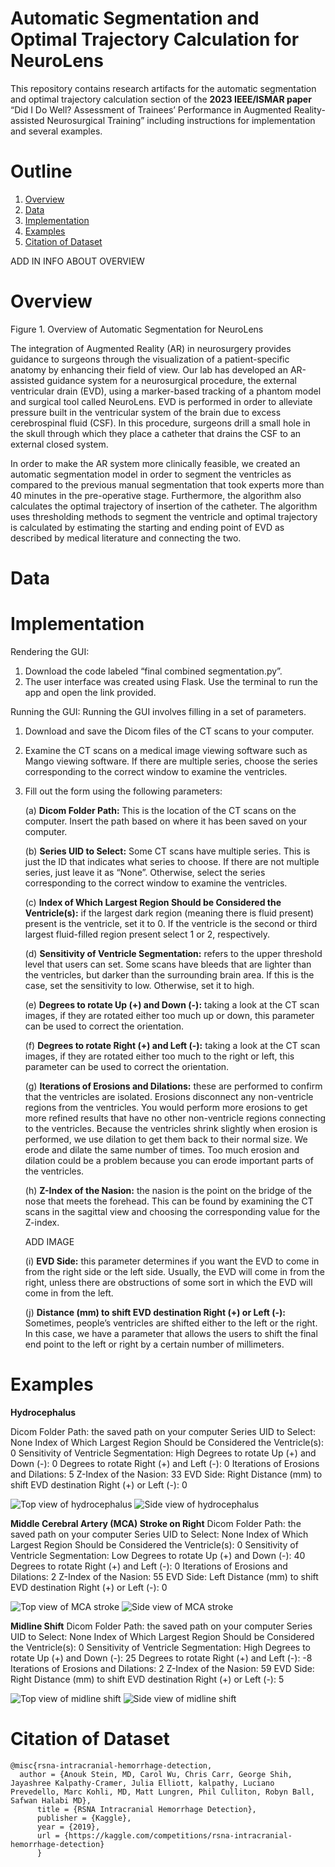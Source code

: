 # Automatic Segmentation and Optimal Trajectory Calculation for NeuroLens
This repository contains research artifacts for the automatic segmentation and optimal trajectory calculation section of the **2023 IEEE/ISMAR paper** “Did I Do Well? Assessment of Trainees’ Performance in Augmented Reality-assisted Neurosurgical Training” including instructions for implementation and several examples.

# Outline
1. [Overview](https://github.com/NeuroLens6/NeuroLens/blob/main/README.md#overview)
2. [Data](https://github.com/NeuroLens6/NeuroLens/blob/main/README.md#data)
3. [Implementation](https://github.com/NeuroLens6/NeuroLens/blob/main/README.md#implementation)
4. [Examples](https://github.com/NeuroLens6/NeuroLens/blob/main/README.md#examples)
5. [Citation of Dataset](https://github.com/NeuroLens6/NeuroLens/blob/main/README.md#citation-of-dataset)

ADD IN INFO ABOUT OVERVIEW

# Overview

Figure 1. Overview of Automatic Segmentation for NeuroLens

The integration of Augmented Reality (AR) in neurosurgery provides guidance to surgeons through the visualization of a patient-specific anatomy by enhancing their field of view. Our lab has developed an AR-assisted guidance system for a neurosurgical procedure, the external ventricular drain (EVD), using a marker-based tracking of a phantom model and surgical tool called NeuroLens. EVD is performed in order to alleviate pressure built in the ventricular system of the brain due to excess cerebrospinal fluid (CSF). In this procedure, surgeons drill a small hole in the skull through which they place a catheter that drains the CSF to an external closed system.

In order to make the AR system more clinically feasible, we created an automatic segmentation model in order to segment the ventricles as compared to the previous manual segmentation that took experts more than 40 minutes in the pre-operative stage. Furthermore, the algorithm also calculates the optimal trajectory of insertion of the catheter. The algorithm uses thresholding methods to segment the ventricle and optimal trajectory is calculated by estimating the starting and ending point of EVD as described by medical literature and connecting the two.

 


# Data

# Implementation

Rendering the GUI:
1. Download the code labeled “final combined segmentation.py”.
2. The user interface was created using Flask. Use the terminal to run the app and open the link provided.


Running the GUI:
Running the GUI involves filling in a set of parameters.
1. Download and save the Dicom files of the CT scans to your computer.
2. Examine the CT scans on a medical image viewing software such as Mango viewing software. If there are multiple series, choose the series corresponding to the correct window to examine the ventricles. 
3. Fill out the form using the following parameters:

	(a) **Dicom Folder Path:** This is the location of the CT scans on the computer. Insert the path based on where it has been saved on your computer.

	(b) **Series UID to Select:** Some CT scans have multiple series. This is just the ID that indicates what series to choose. If there are not multiple series, just leave it as “None”. Otherwise, select the series corresponding to the correct window to examine the ventricles. 

	(c) **Index of Which Largest Region Should be Considered the Ventricle(s):** if the largest dark region (meaning there is fluid present) present is the ventricle, set it to 0. If the ventricle is the second or third largest fluid-filled region present select 1 or 2, respectively. 

	(d) **Sensitivity of Ventricle Segmentation:** refers to the upper threshold level that users can set. Some scans have bleeds that are lighter than the ventricles, but darker than the surrounding brain area. If this is the case, set the sensitivity to low. Otherwise, set it to high.

	(e) **Degrees to rotate Up (+) and Down (-):** taking a look at the CT scan images, if they are rotated either too much up or down, this parameter can be used to correct the orientation. 

	(f) **Degrees to rotate Right (+) and Left (-):** taking a look at the CT scan images, if they are rotated either too much to the right or left, this parameter can be used to correct the orientation. 

	(g) **Iterations of Erosions and Dilations:** these are performed to confirm that the ventricles are isolated. Erosions disconnect any non-ventricle regions from the ventricles. You would perform more erosions to get more refined results that have no other non-ventricle regions connecting to the ventricles. Because the ventricles shrink slightly when erosion is performed, we use dilation to get them back to their normal size. We erode and dilate the same number of times. Too much erosion and dilation could be a problem because you can erode important parts of the ventricles. 
	
	
	(h) **Z-Index of the Nasion:** the nasion is the point on the bridge of the nose that meets the forehead. This can be found by examining the CT scans in the sagittal view and choosing the corresponding value for the Z-index.
	
	ADD IMAGE

	(i) **EVD Side:** this parameter determines if you want the EVD to come in from the right side or the left side. Usually, the EVD will come in from the right, unless there are obstructions of some sort in which the EVD will come in from the left.

	(j) **Distance (mm) to shift EVD destination Right (+) or Left (-):** Sometimes, people’s ventricles are shifted either to the left or the right. In this case, we have a parameter that allows the users to shift the final end point to the left or right by a certain number of millimeters.


# Examples
**Hydrocephalus**

Dicom Folder Path: the saved path on your computer
Series UID to Select: None
Index of Which Largest Region Should be Considered the Ventricle(s): 0
Sensitivity of Ventricle Segmentation: High
Degrees to rotate Up (+) and Down (-): 0
Degrees to rotate Right (+) and Left (-): 0
Iterations of Erosions and Dilations: 5
Z-Index of the Nasion: 33
EVD Side: Right
Distance (mm) to shift EVD destination Right (+) or Left (-): 0

![Top view of hydrocephalus](https://github.com/NeuroLens6/NeuroLens/blob/main/Hydrocephalus%20Image%201.png)
![Side view of hydrocephalus](https://github.com/NeuroLens6/NeuroLens/blob/main/Hydrocephalus%20Image%202.png)

**Middle Cerebral Artery (MCA) Stroke on Right**
Dicom Folder Path: the saved path on your computer
Series UID to Select: None
Index of Which Largest Region Should be Considered the Ventricle(s): 0
Sensitivity of Ventricle Segmentation: Low
Degrees to rotate Up (+) and Down (-): 40
Degrees to rotate Right (+) and Left (-): 0
Iterations of Erosions and Dilations: 2
Z-Index of the Nasion: 55
EVD Side: Left
Distance (mm) to shift EVD destination Right (+) or Left (-): 0

![Top view of MCA stroke](https://github.com/NeuroLens6/NeuroLens/blob/main/MCA%20Stroke%20Image%201.png) 
![Side view of MCA stroke](https://github.com/NeuroLens6/NeuroLens/blob/main/MCA%20Stroke%20Image%202.png)

**Midline Shift**
Dicom Folder Path: the saved path on your computer
Series UID to Select: None
Index of Which Largest Region Should be Considered the Ventricle(s): 0
Sensitivity of Ventricle Segmentation: High
Degrees to rotate Up (+) and Down (-): 25
Degrees to rotate Right (+) and Left (-): -8
Iterations of Erosions and Dilations: 2
Z-Index of the Nasion: 59
EVD Side: Right
Distance (mm) to shift EVD destination Right (+) or Left (-): 5

![Top view of midline shift](https://github.com/NeuroLens6/NeuroLens/blob/main/Midline%20Shift%20Image%201.png)
![Side view of midline shift](https://github.com/NeuroLens6/NeuroLens/blob/main/Midline%20Shift%20Image%202.png)

# Citation of Dataset
	@misc{rsna-intracranial-hemorrhage-detection,
   	  author = {Anouk Stein, MD, Carol Wu, Chris Carr, George Shih, Jayashree Kalpathy-Cramer, Julia Elliott, kalpathy, Luciano 		Prevedello, Marc Kohli, MD, Matt Lungren, Phil Culliton, Robyn Ball, Safwan Halabi MD},
          title = {RSNA Intracranial Hemorrhage Detection},
          publisher = {Kaggle},
          year = {2019},
          url = {https://kaggle.com/competitions/rsna-intracranial-hemorrhage-detection}
          }
